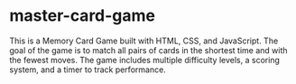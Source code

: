 # master-card-game
This is a Memory Card Game built with HTML, CSS, and JavaScript. The goal of the game is to match all pairs of cards in the shortest time and with the fewest moves. The game includes multiple difficulty levels, a scoring system, and a timer to track performance.
